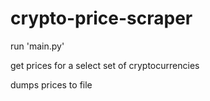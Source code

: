 # crypto-price-scraper

run 'main.py'


get prices for a select set of cryptocurrencies


dumps prices to file
